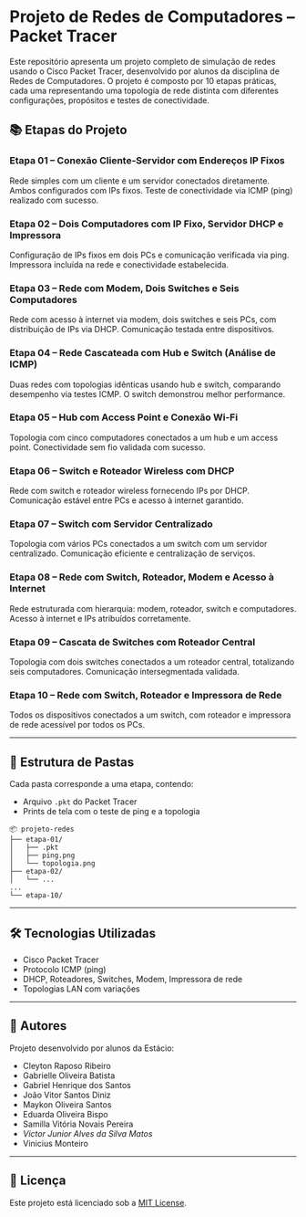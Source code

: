 # Projeto de Redes de Computadores – Packet Tracer

Este repositório apresenta um projeto completo de simulação de redes usando o Cisco Packet Tracer, desenvolvido por alunos da disciplina de Redes de Computadores. O projeto é composto por 10 etapas práticas, cada uma representando uma topologia de rede distinta com diferentes configurações, propósitos e testes de conectividade.

## 📚 Etapas do Projeto

### Etapa 01 – Conexão Cliente-Servidor com Endereços IP Fixos
Rede simples com um cliente e um servidor conectados diretamente. Ambos configurados com IPs fixos. Teste de conectividade via ICMP (ping) realizado com sucesso.

### Etapa 02 – Dois Computadores com IP Fixo, Servidor DHCP e Impressora
Configuração de IPs fixos em dois PCs e comunicação verificada via ping. Impressora incluída na rede e conectividade estabelecida.

### Etapa 03 – Rede com Modem, Dois Switches e Seis Computadores
Rede com acesso à internet via modem, dois switches e seis PCs, com distribuição de IPs via DHCP. Comunicação testada entre dispositivos.

### Etapa 04 – Rede Cascateada com Hub e Switch (Análise de ICMP)
Duas redes com topologias idênticas usando hub e switch, comparando desempenho via testes ICMP. O switch demonstrou melhor performance.

### Etapa 05 – Hub com Access Point e Conexão Wi-Fi
Topologia com cinco computadores conectados a um hub e um access point. Conectividade sem fio validada com sucesso.

### Etapa 06 – Switch e Roteador Wireless com DHCP
Rede com switch e roteador wireless fornecendo IPs por DHCP. Comunicação estável entre PCs e acesso à internet garantido.

### Etapa 07 – Switch com Servidor Centralizado
Topologia com vários PCs conectados a um switch com um servidor centralizado. Comunicação eficiente e centralização de serviços.

### Etapa 08 – Rede com Switch, Roteador, Modem e Acesso à Internet
Rede estruturada com hierarquia: modem, roteador, switch e computadores. Acesso à internet e IPs atribuídos corretamente.

### Etapa 09 – Cascata de Switches com Roteador Central
Topologia com dois switches conectados a um roteador central, totalizando seis computadores. Comunicação intersegmentada validada.

### Etapa 10 – Rede com Switch, Roteador e Impressora de Rede
Todos os dispositivos conectados a um switch, com roteador e impressora de rede acessível por todos os PCs.

---

## 📁 Estrutura de Pastas

Cada pasta corresponde a uma etapa, contendo:

- Arquivo `.pkt` do Packet Tracer
- Prints de tela com o teste de ping e a topologia

```
📦 projeto-redes
├── etapa-01/
│   ├── .pkt
│   ├── ping.png
│   └── topologia.png
├── etapa-02/
│   └── ...
...
└── etapa-10/
```

---

## 🛠️ Tecnologias Utilizadas
- Cisco Packet Tracer
- Protocolo ICMP (ping)
- DHCP, Roteadores, Switches, Modem, Impressora de rede
- Topologias LAN com variações

---

## 👥 Autores
Projeto desenvolvido por alunos da Estácio:

- Cleyton Raposo Ribeiro
- Gabrielle Oliveira Batista
- Gabriel Henrique dos Santos
- João Vitor Santos Diniz
- Maykon Oliveira Santos
- Eduarda Oliveira Bispo
- Samilla Vitória Novais Pereira
- *Victor Junior Alves da Silva Matos*
- Vinicius Monteiro

---

## 📝 Licença

Este projeto está licenciado sob a [MIT License](LICENSE).
